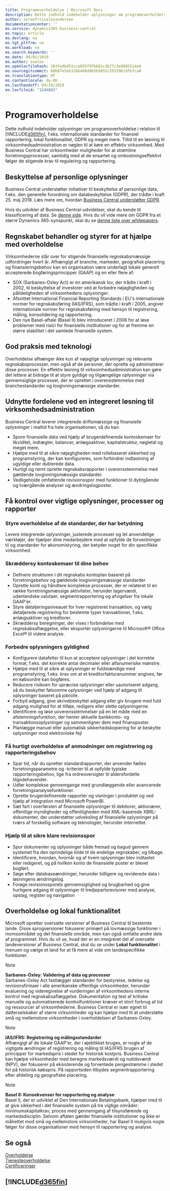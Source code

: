 ```yaml
---
title: Programoverholdelse | Microsoft Docs
description: Dette indhold indeholder oplysninger om programoverholdelse i relation til Business Central.
author: sorenfriisalexandersen
documentationcenter: ''
ms.service: dynamics365-business-central
ms.topic: article
ms.devlang: na
ms.tgt_pltfrm: na
ms.workload: na
ms.search.keywords: ''
ms.date: 04/01/2019
ms.author: soalex
ms.openlocfilehash: 283fe8bd51cca855f97b682c3b77c3e8805514e6
ms.sourcegitcommit: 60b87e5eb32bb408dd65b9855c29159b1dfbfca8
ms.translationtype: HT
ms.contentlocale: da-DK
ms.lasthandoff: 04/29/2019
ms.locfileid: "1246883"
---
```

# <a name="application-compliance"></a>Programoverholdelse
Dette indhold indeholder oplysninger om programoverholdelse i relation til [!INCLUDE[d365fin](../includes/d365fin_md.md)], f.eks. internationale standarder for finansiel rapportering, lokal funktionalitet, GDPR og meget mere. Tillid til en løsning til virksomhedsadministration er nøglen til at køre en effektiv virksomhed. Med Business Central har virksomheder muligheder for at strømline forretningsprocesser, samtidig med at de ensartet og omkostningseffektivt følger de stigende krav til regulering og rapportering.

## <a name="data-privacy"></a>Beskyttelse af personlige oplysninger  
Business Central understøtter initiativer til beskyttelse af personlige data, f.eks. den generelle forordning om databeskyttelse (GDPR), der trådte i kraft 25. maj 2018. Læs mere om, hvordan [Business Central understøtter GDPR](../admin-responding-to-requests-about-personal-data.md).  

Hvis du udvikler af Business Central-udvidelser, skal du kende til klassificering af data. Se [denne side](/dynamics365/business-central/dev-itpro/developer/devenv-classifying-data).
Hvis du vil vide mere om GDPR fra et større Dynamics 365-synspunkt, skal du se [denne liste over whitepapers](/dynamics365/get-started/gdpr/).

## <a name="accounting-processes-and-controls-to-aid-compliance"></a>Regnskabet behandler og styrer for at hjælpe med overholdelse  
Virksomhederne står over for stigende finansielle regnskabsmæssige udfordringer hvert år. Afhængigt af branche, markeder, geografisk placering og finansieringsbehov kan en organisation være underlagt lokale generelt accepterede bogføringsprincipper (GAAP) og en eller flere af:
- SOX (Sarbanes-Oxley Act) er en amerikansk lov, der trådte i kraft i 2002, til beskyttelse af investorer ved at forbedre nøjagtigheden og pålideligheden af virksomhedens oplysninger.
- Afsnittet International Financial Reporting Standards i EU's internationale normer for regnskabsføring (IAS/IFRS), som trådte i kraft i 2005, angiver internationale normer for regnskabsføring med hensyn til registrering, måling, konsolidering og rapportering.
- Den nye Basel-aftale (Basel II) blev introduceret i 2006 for at løse problemer med risici for finansielle institutioner og for at fremme en større stabilitet i det samlede finansielle system.

## <a name="good-practices-with-technology"></a>God praksis med teknologi
Overholdelse afhænger ikke kun af nøjagtige oplysninger og relevante regnskabsprocesser, men også af de personer, der oprette og administrerer disse processer. En effektiv løsning til virksomhedsadministration kan gøre det lettere at bidrage til at styre gyldige og tilgængelige oplysninger via gennemsigtige processer, der er oprettet i overensstemmelse med branchestandarder og lovgivningsmæssige standarder.

## <a name="realize-the-benefits-of-an-integrated-business-management-solution"></a>Udnytte fordelene ved en integreret løsning til virksomhedsadministration  
Business Central leverer integrerede driftsmæssige og finansielle oplysninger i realtid fra hele organisationen, så du kan:
- Spore finansielle data ved hjælp af brugerdefinerede kontoskemaer for likviditet, indtægter, balancer, anlægsaktiver, kapitalstruktur, nøgletal og meget mere.
- Hjælpe med til at sikre nøjagtigheden med rollebaseret sikkerhed og programstyring, der kan konfigureres, som forhindrer indtastning af ugyldige eller dublerede data.
- Hurtigt og nemt oprette regnskabsrapporter i overensstemmelse med gældende lovgivningsmæssige standarder.
- Vedligeholde omfattende revisionsspor med funktioner til dybtgående og tværgående analyser og ændringslogposter.

## <a name="gain-control-of-critical-information-processes-and-reports"></a>Få kontrol over vigtige oplysninger, processer og rapporter

### <a name="manage-compliance-to-the-standards-that-matter"></a>Styre overholdelse af de standarder, der har betydning
Levere integrerede oplysninger, justerede processer og let anvendelige værktøjer, der hjælper dine medarbejdere med at opfylde de forventninger til og standarder for økonomistyring, der betyder noget for din specifikke virksomhed.

### <a name="tailor-account-schedules-to-your-needs"></a>Skræddersy kontoskemaer til dine behov
- Definere strukturen i dit regnskabs kontoplan baseret på forretningsbehov og gældende lovgivningsmæssige standarder
- Oprette konti og håndtere komplekse processer, der er relateret til en række forretningsmæssige aktiviteter, herunder lagerværdi, udenlandske valutaer, segmentrapportering og afvigelser fra lokale GAAP'er.
- Styre detaljeringsniveauet for hver registreret transaktion, og vælg detaljerede registrering for bestemte typer transaktioner, f.eks. anlægsaktiver og kreditorer.
- Skræddersy beregninger, der vises i forbindelse med regnskabsaflæggelse, eller eksportér oplysningerne til Microsoft® Office Excel® til videre analyse.

### <a name="improve-information-validity"></a>Forbedre oplysningers gyldighed
- Konfigurere datafelter til kun at acceptere oplysninger i det korrekte format, f.eks. det korrekte antal decimaler eller alfanumeriske mønstre.
- Hjælpe med til at sikre at oplysninger er fuldstændige med programstyring, f.eks. krav om at et kreditorfakturanummer angives, før en købsordre kan bogføres.
- Reducere risikoen for upræcise oplysninger eller uautoriseret adgang, så du beskytter følsomme oplysninger ved hjælp af adgang til oplysninger baseret på jobrolle.
- Forbyd adgang, give skrivebeskyttet adgang eller giv brugere med fuld adgang mulighed for at tilføje, redigere eller slette oplysningerne.
- Identificere og løse uoverensstemmelser på en let måde med en afstemningsfunktion, der henter aktuelle bankkonto- og transaktionsoplysninger og sammenligner dem med finansposter.
- Planlægge manuel eller automatisk sikkerhedskopiering for at beskytte oplysninger mod elektroniske fejl

### <a name="comply-quickly-with-discovery-requests-and-reporting-demands"></a>Få hurtigt overholdelse af anmodninger om registrering og rapporteringsbehov
- Spar tid, når du opretter standardrapporter, der anvender fælles forretningsparametre og -kriterier til at opfylde typiske rapporteringsbehov, lige fra ordreoversigter til aldersfordelte tilgodehavender.
- Udfør komplekse gennemgange med grundlæggende eller avancerede forretningsanalysefunktioner.
- Oprette brugerdefinerede rapporter og visninger i produktet og ved hjælp af integration med Microsoft PowerBI.
- Sæt fart i overførslen af finansielle oplysninger til debitorer, aktionærer, offentlige myndigheder og offentligheden med XML-baserede XBRL-dokumenter, der understøtter udveksling af finansielle oplysninger på tværs af forskellig software og teknologier, herunder internettet.

### <a name="help-ensure-clear-audit-trails"></a>Hjælp til at sikre klare revisionsspor
- Spor dokumenter og oplysninger både fremad og bagud gennem systemet fra den oprindelige kilde til de endelige regnskaber, og tilbage.
- Identificere, hvordan, hvornår og af hvem oplysninger blev indtastet eller redigeret, og på hvilken konto de finansielle poster er blevet bogført.
- Søge efter databaseændringer, herunder tidligere og reviderede data i løsningens ændringslog.
- Forøge revisionssporets gennemsigtighed og brugbarhed og give hurtigere adgang til oplysninger til tredjepartsrevisorer med analyse, opslag, register og navigation

## <a name="compliance-and-local-functionality"></a>Overholdelse og lokal funktionalitet
Microsoft opretter oversatte versioner af Business Central til bestemte lande. Disse sprogversioner fokuserer primært på lovmæssige funktioner i momsområdet og det finansielle område, men kan også omfatte andre dele af programmet. Hvis du vil se, hvad der er en integreret del af oversatte landeversioner af Business Central, skal du se under **Lokal funktionalitet** i menuen og vælge et land for at få mere at vide om landespecifikke funktioner.

> [!NOTE]  
>  **Sarbanes-Oxley: Validering af data og processer**  
> Sarbanes-Oxley Act fastlægger standarder for bestyrelse, ledelse og revisionsfirmaer i alle amerikanske offentlige virksomheder, herunder evaluering og videregivelse af vurderingen af virksomhedens interne kontrol med regnskabsaflæggelse. Dokumentation og test af kritiske manuelle og automatiserede kontrolfunktioner kræver et stort forbrug af tid og ressourcer af virksomhederne. Business Central er især egnet til datterselskaber af større virksomheder og kan hjælpe med til at understøtte små og mellemstore virksomheder i overholdelsen af Sarbanes-Oxley.

> [!NOTE]  
> **IAS/IFRS: Registrering og målingsstandarder**  
> Afhængigt af de lokale GAAP'er, der i øjeblikket bruges, er nogle af de vigtigste ændringer af registrering og måling til IAS/IFRS brugen af principper for markedspris i stedet for historisk kostpris. Business Central kan hjælpe virksomheder med beregne markedsværdi og nutidsværdi (NPV), der fokuserer på eksisterende og forventede pengestrømme i stedet for på historisk købspris. På rapportsiden tilbydes segmentrapportering efter afdeling og geografiske placering.

> [!NOTE]  
> **Basel II: Konsekvenser for rapportering og analyse**  
> Basel II, der er udviklet af Den Internationale Betalingsbank, hjælper med til at give sikkerhed i det finansielle system på tre vigtige områder: minimumskapitalkrav, proces med gennemgang af tilsynsførende og markedsdisciplin. Selvom aftalen gælder finansielle institutioner og ikke er målrettet mod små og mellemstore virksomheder, har Basel II muligvis nogle følger for disse organisationer med hensyn til rapportering og analyse.

## <a name="see-also"></a>Se også  
[Overholdelse](compliance-overview.md)  
[Tjenesteoverholdelse](compliance-service-compliance.md)  
[Certificeringer](compliance-certifications.md)  

 ## [!INCLUDE[d365fin](../includes/free_trial_md.md)]  
 
